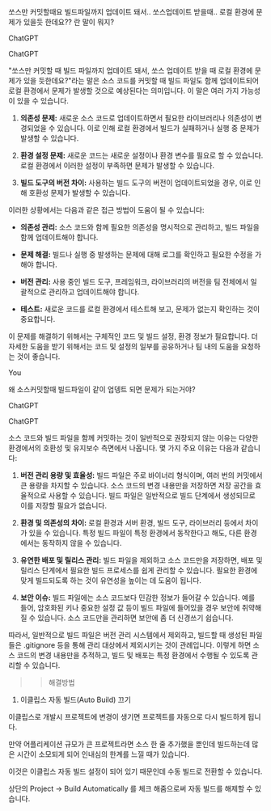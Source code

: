 쏘스만 커밋할때요 빌드파일까지 업데이트 돼서.. 쏘스업데이트 받을때.. 로컬 환경에 문제가 있을듯 한데요?? 란 말이 뭐지?

ChatGPT

ChatGPT

"쏘스만 커밋할 때 빌드 파일까지 업데이트 돼서, 쏘스 업데이트 받을 때 로컬 환경에 문제가 있을 듯한데요?"라는 말은 소스 코드를 커밋할 때 빌드 파일도 함께 업데이트되어 로컬 환경에서 문제가 발생할 것으로 예상된다는 의미입니다. 이 말은 여러 가지 가능성이 있을 수 있습니다.

1. **의존성 문제:** 새로운 소스 코드로 업데이트하면서 필요한 라이브러리나 의존성이 변경되었을 수 있습니다. 이로 인해 로컬 환경에서 빌드가 실패하거나 실행 중 문제가 발생할 수 있습니다.
    
2. **환경 설정 문제:** 새로운 코드는 새로운 설정이나 환경 변수를 필요로 할 수 있습니다. 로컬 환경에서 이러한 설정이 부족하면 문제가 발생할 수 있습니다.
    
3. **빌드 도구의 버전 차이:** 사용하는 빌드 도구의 버전이 업데이트되었을 경우, 이로 인해 호환성 문제가 발생할 수 있습니다.
    

이러한 상황에서는 다음과 같은 접근 방법이 도움이 될 수 있습니다:

- **의존성 관리:** 소스 코드와 함께 필요한 의존성을 명시적으로 관리하고, 빌드 파일을 함께 업데이트해야 합니다.
    
- **문제 해결:** 빌드나 실행 중 발생하는 문제에 대해 로그를 확인하고 필요한 수정을 가해야 합니다.
    
- **버전 관리:** 사용 중인 빌드 도구, 프레임워크, 라이브러리의 버전을 팀 전체에서 일괄적으로 관리하고 업데이트해야 합니다.
    
- **테스트:** 새로운 코드를 로컬 환경에서 테스트해 보고, 문제가 없는지 확인하는 것이 중요합니다.
    

이 문제를 해결하기 위해서는 구체적인 코드 및 빌드 설정, 환경 정보가 필요합니다. 더 자세한 도움을 받기 위해서는 코드 및 설정의 일부를 공유하거나 팀 내의 도움을 요청하는 것이 좋습니다.

You

왜 소스커밋할때 빌드파일이 같이 업뎅트 되면 문제가 되는거야?

ChatGPT

ChatGPT

소스 코드와 빌드 파일을 함께 커밋하는 것이 일반적으로 권장되지 않는 이유는 다양한 환경에서의 호환성 및 유지보수 측면에서 나옵니다. 몇 가지 주요 이유는 다음과 같습니다:

1. **버전 관리 용량 및 효율성:** 빌드 파일은 주로 바이너리 형식이며, 여러 번의 커밋에서 큰 용량을 차지할 수 있습니다. 소스 코드의 변경 내용만을 저장하면 저장 공간을 효율적으로 사용할 수 있습니다. 빌드 파일은 일반적으로 빌드 단계에서 생성되므로 이를 저장할 필요가 없습니다.
    
2. **환경 및 의존성의 차이:** 로컬 환경과 서버 환경, 빌드 도구, 라이브러리 등에서 차이가 있을 수 있습니다. 특정 빌드 파일이 특정 환경에서 동작한다고 해도, 다른 환경에서는 동작하지 않을 수 있습니다.
    
3. **유연한 배포 및 릴리스 관리:** 빌드 파일을 제외하고 소스 코드만을 저장하면, 배포 및 릴리스 단계에서 필요한 빌드 프로세스를 쉽게 관리할 수 있습니다. 필요한 환경에 맞게 빌드되도록 하는 것이 유연성을 높이는 데 도움이 됩니다.
    
4. **보안 이슈:** 빌드 파일에는 소스 코드보다 민감한 정보가 들어갈 수 있습니다. 예를 들어, 암호화된 키나 중요한 설정 값 등이 빌드 파일에 들어있을 경우 보안에 취약해질 수 있습니다. 소스 코드만을 관리하면 보안에 좀 더 신경쓰기 쉽습니다.
    

따라서, 일반적으로 빌드 파일은 버전 관리 시스템에서 제외하고, 빌드할 때 생성된 파일들은 .gitignore 등을 통해 관리 대상에서 제외시키는 것이 관례입니다. 이렇게 하면 소스 코드의 변경 내용만을 추적하고, 빌드 및 배포는 특정 환경에서 수행될 수 있도록 관리할 수 있습니다.



>>해결방법

1. 이클립스 자동 빌드(Auto Build) 끄기

 이클립스로 개발시 프로젝트에 변경이 생기면 프로젝트를 자동으로 다시 빌드하게 됩니다.

 만약 어플리케이션 규모가 큰 프로젝트라면 소스 한 줄 추가했을 뿐인데 빌드하는데 많은 시간이 소모되게 되어 인내심의 한계를 느낄 때가 있습니다.

 이것은 이클립스 자동 빌드 설정이 되어 있기 때문인데 수동 빌드로 전환할 수 있습니다.

  상단의 Project -> Build Automatically 를 체크 해줌으로써 자동 빌드를 해제할 수 있습니다.

